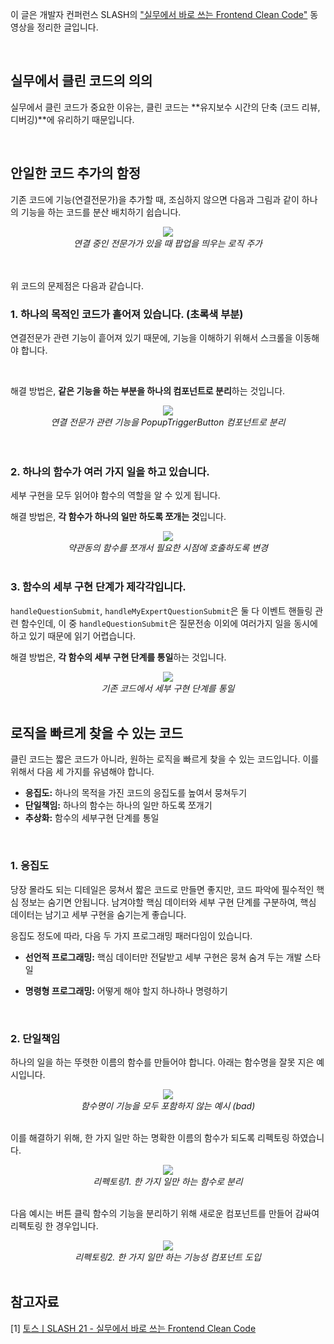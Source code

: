 이 글은 개발자 컨퍼런스 SLASH의 ["실무에서 바로 쓰는 Frontend Clean Code"](https://www.youtube.com/watch?v=edWbHp_k_9Y) 동영상을 정리한 글입니다. 

<br/>


## 실무에서 클린 코드의 의의

실무에서 클린 코드가 중요한 이유는, 클린 코드는 **유지보수 시간의 단축 (코드 리뷰, 디버깅)**에 유리하기 때문입니다.

<br/>


## 안일한 코드 추가의 함정

기존 코드에 기능(연결전문가)을 추가할 때, 조심하지 않으면 다음과 그림과 같이 하나의 기능을 하는 코드를 분산 배치하기 쉽습니다. 

<div style="text-align:center"><img src="https://user-images.githubusercontent.com/71360682/119293520-86a06000-bc8d-11eb-86e5-6fea1428be64.png" /></div>


<div align="center">
  <i>연결 중인 전문가가 있을 때 팝업을 띄우는 로직 주가 </i>
</div>

<br/>
<br/>
 
위 코드의 문제점은 다음과 같습니다.

### **1. 하나의 목적인 코드가 흩어져 있습니다. (초록색 부분)**


연결전문가 관련 기능이 흩어져 있기 때문에, 기능을 이해하기 위해서 스크롤을 이동해야 합니다. 

<br>

해결 방법은, **같은 기능을 하는 부분을 하나의 컴포넌트로 분리**하는 것입니다.

<div style="text-align:center"><img src="https://user-images.githubusercontent.com/71360682/119295381-a89be180-bc91-11eb-8122-9cb71e194e6d.png" /></div>


<div align="center">
  <i> 연결 전문가 관련 기능을 PopupTriggerButton 컴포넌트로 분리 </i>
</div>

<br/>
<br/>


### **2. 하나의 함수가 여러 가지 일을 하고 있습니다.**

세부 구현을 모두 읽어야 함수의 역할을 알 수 있게 됩니다. 

해결 방법은, **각 함수가 하나의 일만 하도록 쪼개는 것**입니다.



<div style="text-align:center"><img src="https://user-images.githubusercontent.com/71360682/119295397-b6e9fd80-bc91-11eb-92a8-2978b6bd850f.png" /></div>


<div align="center">
  <i> 약관동의 함수를 쪼개서 필요한 시점에 호출하도록 변경 </i>
</div>

<br/>

### **3. 함수의 세부 구현 단계가 제각각입니다.**

`handleQuestionSubmit`, `handleMyExpertQuestionSubmit`은 둘 다 이벤트 핸들링 관련 함수인데, 이 중 `handleQuestionSubmit`은 질문전송 이외에 여러가지 일을 동시에 하고 있기 때문에 읽기 어렵습니다.

해결 방법은, **각 함수의 세부 구현 단계를 통일**하는 것입니다.

<div style="text-align:center"><img src="https://user-images.githubusercontent.com/71360682/119295352-98840200-bc91-11eb-81b7-febe7c4c1f54.png" /></div>


<div align="center">
  <i> 기존 코드에서 세부 구현 단계를 통일 </i>
</div>

<br/>

## 로직을 빠르게 찾을 수 있는 코드

클린 코드는 짧은 코드가 아니라, 원하는 로직을 빠르게 찾을 수 있는 코드입니다. 이를 위해서 다음 세 가지를 유념해야 합니다.

- **응집도:** 하나의 목적을 가진 코드의 응집도를 높여서 뭉쳐두기
- **단일책임:** 하나의 함수는 하나의 일만 하도록 쪼개기
- **추상화:** 함수의 세부구현 단계를 통일

<br/>

### **1. 응집도**

당장 몰라도 되는 디테일은 뭉쳐서 짧은 코드로 만들면 좋지만, 코드 파악에 필수적인 핵심 정보는 숨기면 안됩니다. 남겨야할 핵심 데이터와 세부 구현 단계를 구분하여, 핵심 데이터는 남기고 세부 구현을 숨기는게 좋습니다. 

응집도 정도에 따라, 다음 두 가지 프로그래밍 패러다임이 있습니다.

- **선언적 프로그래밍:** 핵심 데이터만 전달받고 세부 구현은 뭉쳐 숨겨 두는 개발 스타일

- **명령형 프로그래밍:** 어떻게 해야 할지 하나하나 명령하기

<br/>


### **2. 단일책임**

하나의 일을 하는 뚜렷한 이름의 함수를 만들어야 합니다. 아래는 함수명을 잘못 지은 예시입니다.

<div style="text-align:center"><img src="https://user-images.githubusercontent.com/71360682/119297798-a4be8e00-bc96-11eb-97b9-00a69efe1c1a.png" /></div>


<div align="center">
  <i> 함수명이 기능을 모두 포함하지 않는 예시 (bad) </i>
</div>

<br/>

이를 해결하기 위해, 한 가지 일만 하는 명확한 이름의 함수가 되도록 리펙토링 하였습니다.

<div style="text-align:center"><img src="https://user-images.githubusercontent.com/71360682/119297958-f8c97280-bc96-11eb-8ec9-a1259e64c262.png" /></div>


<div align="center">
  <i> 리펙토링1. 한 가지 일만 하는 함수로 분리 </i>
</div>

<br/>

다음 예시는 버튼 클릭 함수의 기능을 분리하기 위해 새로운 컴포넌트를 만들어 감싸여 리펙토링 한 경우입니다.

<div style="text-align:center"><img src="https://user-images.githubusercontent.com/71360682/119298127-5c53a000-bc97-11eb-919d-c558a78d6bc4.png" /></div>


<div align="center">
  <i> 리펙토링2. 한 가지 일만 하는 기능성 컴포넌트 도입</i>
</div>

<br/>



## 참고자료 

[1] [토스ㅣSLASH 21 - 실무에서 바로 쓰는 Frontend Clean Code](https://www.youtube.com/watch?v=edWbHp_k_9Y)
